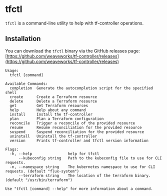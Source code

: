 # tfctl

`tfctl` is a command-line utility to help with tf-controller operations.

## Installation

You can download the `tfctl` binary via the GitHub releases page: [https://github.com/weaveworks/tf-controller/releases](https://github.com/weaveworks/tf-controller/releases)

```
Usage:
  tfctl [command]

Available Commands:
  completion  Generate the autocompletion script for the specified shell
  create      Create a Terraform resource
  delete      Delete a Terraform resource
  get         Get Terraform resources
  help        Help about any command
  install     Install the tf-controller
  plan        Plan a Terraform configuration
  reconcile   Trigger a reconcile of the provided resource
  resume      Resume reconciliation for the provided resource
  suspend     Suspend reconciliation for the provided resource
  uninstall   Uninstall the tf-controller
  version     Prints tf-controller and tfctl version information

Flags:
  -h, --help                help for tfctl
      --kubeconfig string   Path to the kubeconfig file to use for CLI requests.
  -n, --namespace string    The kubernetes namespace to use for CLI requests. (default "flux-system")
      --terraform string    The location of the terraform binary. (default "/usr/bin/terraform")

Use "tfctl [command] --help" for more information about a command.
```

